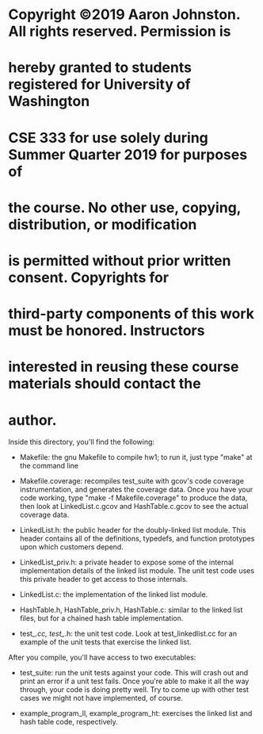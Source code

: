 # Copyright ©2019 Aaron Johnston.  All rights reserved.  Permission is
# hereby granted to students registered for University of Washington
# CSE 333 for use solely during Summer Quarter 2019 for purposes of
# the course.  No other use, copying, distribution, or modification
# is permitted without prior written consent. Copyrights for
# third-party components of this work must be honored.  Instructors
# interested in reusing these course materials should contact the
# author.

Inside this directory, you'll find the following:

 - Makefile: the gnu Makefile to compile hw1; to run it, just type
   "make" at the command line

 - Makefile.coverage: recompiles test_suite with gcov's code
   coverage instrumentation, and generates the coverage data.
   Once you have your code working, type "make -f Makefile.coverage"
   to produce the data, then look at LinkedList.c.gcov and
   HashTable.c.gcov to see the actual coverage data.

 - LinkedList.h: the public header for the doubly-linked list module.
   This header contains all of the definitions, typedefs, and function
   prototypes upon which customers depend.

 - LinkedList_priv.h: a private header to expose some of the internal
   implementation details of the linked list module.  The unit test
   code uses this private header to get access to those internals.

 - LinkedList.c: the implementation of the linked list module.

 - HashTable.h, HashTable_priv.h, HashTable.c: similar to the linked list
   files, but for a chained hash table implementation.

 - test_*.cc, test_*.h: the unit test code.  Look at test_linkedlist.cc
   for an example of the unit tests that exercise the linked list.

After you compile, you'll have access to two executables:

 - test_suite:  run the unit tests against your code.  This will
   crash out and print an error if a unit test fails.  Once you're
   able to make it all the way through, your code is doing pretty
   well. Try to come up with other test cases we might not have
   implemented, of course.

 - example_program_ll, example_program_ht:  exercises the linked list
   and hash table code, respectively.


